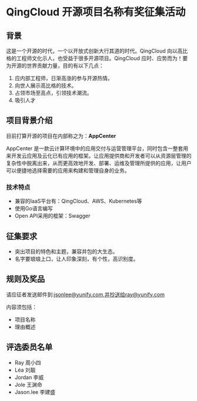 # QingCloud 开源项目名称有奖征集活动

## 背景

这是一个开源的时代，一个以开放式创新大行其道的时代。QingCloud 向以高比格的工程师文化示人，也受益于很多开源项目。QingCloud 应时、应势而为！要为开源的世界贡献力量，目的有以下几点：

1. 应内部工程师，日渐高涨的参与开源热情。
2. 向世人展示高比格的技术。
3. 占领市场至高点，引领技术潮流。
4. 吸引人才

## 项目背景介绍

目前打算开源的项目在内部称之为：**AppCenter**

AppCenter 是一款云计算环境中的应用交付与运营管理平台，同时包含一整套用来开发云应用及云化已有应用的框架。让应用提供商和开发者可以从资源层管理的复杂性中脱离出来，从而更高效地开发、部署、运维及管理所提供的应用，让用户可以便捷地选择需要的应用来构建和管理自身的业务。

### 技术特点

* 兼容的IaaS平台有：QingCloud、AWS、Kubernetes等
* 使用Go语言编写
* Open API采用的框架：Swagger

## 征集要求

* 突出项目的特色和主题，兼容并包的大生态。
* 名字要琅琅上口，让人印象深刻，有个性，高识别度。

## 规则及奖品

请应征者发送邮件到:jsonlee@yunify.com,并抄送给ray@yunify.com

内容须包括：

* 项目名称
* 理由概述

## 评选委员名单

* Ray 周小四
* Léa  刘靓
* Jordan 李威
* Jole 王渊命
* Jason.lee 李建盛
